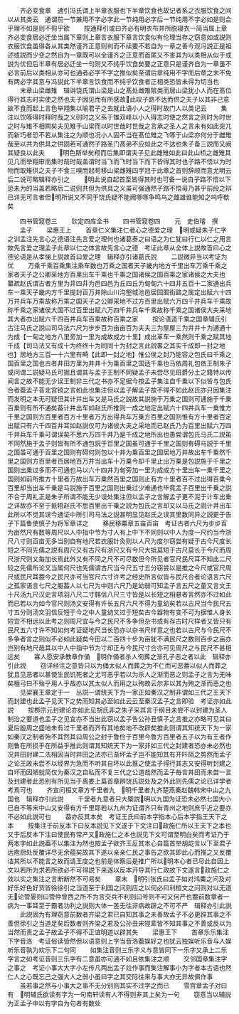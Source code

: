 <!-- { "loadSidebar": true } -->
　　齐必变食章　通引冯氏谓上半章衣服也下半章饮食也故记者系之衣服饮食之间以从其类云　通谓前一节兼用不字必字此一节纯用必字后一节纯用不字必如是则合乎理不如是则不徇乎欲
　　按通释引或曰齐必有明衣布并所脱寝衣一简当属上章齐必变食居必迁坐当属下章则上章言衣服下章言饮食似有伦理当存之窃意如或説则衣服饮食虽得各从其类然谨齐正意则判而不续要不若自为一章之善今观冯説正是祖述或説而少变之然自为一章既可以全谨齐之正意而首尾又不害其为以类相从似于或説为优但后半章有居必迁坐一句则又不纯乎饮食矣要之正意只是谨齐自为一章虽不必言前后以类相从亦可也通者必字不字之推似矣至谓后章纯用不字而后章之末不免有两必字其意与冯説此下半章言饮食而不纯乎饮食者正相类恐皆未得为切当也
　　末章山梁雌雉　辑讲饶氏谓山梁是山之髙处雌雉隂类而居山梁犹小人而在髙位得行其志时实使之然也夫子因见而有所感故此叹子路不达而供之夫子以其非己意故不食而起上言色举翔集以喻君子之去就此语小人之得时故门人以类记云
　　集注以饮啄得时释时哉之义则时之义系于雉双峰以小人得志时使之然言之则时为时世之时与雉不相闗矣夫见雉于山梁而以时世哉时世哉之言承之圣人之言未有如此突兀而新巧者恐不若从集注之为顺也况小人固不当在髙位雉之飞啄于山梁亦何分于雌雉哉至以共为供具之供固若可通然子路圣门髙弟不应如此之不达也朱子备三説而又阙其疑良以此夫
　　明色斯举矣翔而后集即谓夫子见此雌雉如此曰此山桥之雌雉其见几而举翔审而集时哉时哉盖谓时当飞而飞时当下而下皆得其时也子路不悟以为时物而取雉供之夫子不食三嗅而起苟移山梁雌雉四字冠于此章之首则辞顺而意尤明云后二说可略辑释亦引之
　　明此说自起首至皆得其时也可备一说自子路不悟以下恐未为的当盖若略后二说则共但为供具之义虽可强通然子路不悟毋乃甚乎前段之辩已详无可言者但明所说又不同于饶氏疑不能阙啄啄争鸣乌之雌雄谁能知之呜呼欷矣

　　四书管窥卷三
　　钦定四库全书
　　四书管窥卷四
　　元　史伯璿　撰
　　孟子
　　梁惠王上
　　首章仁义集注仁者心之德爱之理　明或疑朱子仁字之训孟注先言心之德语注先言爱之理何也诸葛泰之曰语之为仁犹曰行仁以仁之用言故先言爱之理孟子此章以仁之体言故先言心之德　考证此章从全体上説故首曰心之德论语是从孝悌上説故首曰爱之理　辑释亦引诸葛氏説
　　二説微异当以考证为优
　　万乘千乘百乘集注乘车数也万乘之国者天子畿内地方千里出车万乘千乘之家者天子之公卿采地方百里出车千乘也千乘之国诸侯之国百乘之家诸侯之大夫也　纂疏赵氏谓古者方里为井四井为邑四邑为丘四丘为甸甸六十四井五百十二家通出兵车一乘天子畿内方千里提封百万井除山川沟壑城池邑居园囿街路之属定出赋六十四万井兵车万乘故称万乘之国天子之公卿采地不过方百里出赋六万四千井兵车千乘故称千乘之家诸侯大国不过百里出赋六万四千井兵车千乘故称千乘之国诸侯大夫采地其大者亦出赋六千四百井兵车百乘故称百乘之家
　　按论语道千乘之国章辅氏引古注马氏之説曰司马法六尺为步步百为亩亩百为夫夫三为屋屋三为井井十为通通十为成【一甸之地方八里旁加一里为成故成方十里】成出革车一乘然则千乘之赋其地千成【司马法又有成十为终终十为同同十为封之言此説畧之其实千成即一封之地也】居地方三百一十六里有畸【此即一封之地】惟公侯之封乃能容之包氏曰千乘之国百里之国也古者井田方里为井井十为乗百里之国适千乘也马依周礼包依王制朱子或问谓二説疑马氏可据且谓其与孟子王制不同疑孟子未尝尽见班爵分土之籍特以传闻言之故不能无少误王制非三代之书亦不足据今按孟子集注自千乗以下似皆与包氏合者葢孟子荅北宫锜之言如此也集注但以孟子解孟子故不得不如此赵氏亦只因集注而发明之本无可疑但其计井出车又是马氏之説故其説施于万乗之国则可通施于千乗百乗则有所不通矣葢计井出车如赵氏所推则一成之地定出赋六十四井兵车一乗惟方千里之国则方百里者百方十里者万方出得兵车万乗方百里之国则惟有方十里者百定出赋只有六千四百井耳如赵説仅可为诸侯大夫之采地而已赵氏乃为百里出赋六万四千井兵车千乗可谓误矣不思六万四千井乃是千成之地所出也愚尝谓包氏马氏二説虽不同然施于孟子则皆有所不通包説于百里之国虽可通于千里之国则有碍马説于千里之国虽可通于百里之国则有碍何则包以十井为乗百里之国居地万井故出车千乗然千里之国则方百里者百居地百万井当出车十万乗今却千里止出万乗是包説施于千里之国则出乗过多而不可通也马以六十四井为甸旁加一里为成成方十里出车一乗千里之国则如前所推方十里者万故出车万乗然百里之国则止有方十里者百不过出得百乗今百里却当出车千乗是马説施于百里之国则出乗过少难通也毕竟孟子百里出千乗之説不合于周礼正是朱子所谓不能无少误处集注但以孟子之言解孟子更不泥于计车出乗之详故亦不至于抵牾赵氏不思百里出千乗之説为包氏之言却又以马氏之説计井出车此所以不觉其误今通证中所引司马法之説甚明显见赵氏之误其里数同异之説更于告子下篇鲁使慎子为将军章详之
　　移民移粟章五亩百亩　考证古者六尺为步步百为亩然尺有数等周尺以人中指中节为寸人有上中下不同则以中人为度一尺约当今浙尺八寸则百亩无多当别自有地尺若衣服针灸则以人尺为度尔窃尝有疑于古今尺度长短之不同先儒之説有周尺又有古尺有浙尺又有今尺大抵莫短于古尺莫长于今尺而周尺浙尺则又每加长焉此外又有不同之尺不可尽数但今所见者官尺民尺耳不知此二尺较之先儒所论又当属何尺也先儒谓古尺当今尺五寸五分窃尝以是推之今尺或官尺周尺或民尺耳葢今之民尺亦可当官尺六寸许考之经史所言似皆与民尺合者论语言六尺之孤家语言七尺之躯葢人以七尺为中则六尺乃是幼弱可知孟子言五尺之童又言文王十尺汤九尺汉史言项羽八尺二寸韩信八尺三寸皆是以长短之相悬者言然亦不过如此而已若以为如今官尺则汤文安得有许长五尺六尺不得为童幼矣若以古尺当今民尺五寸五分则汤文羽信反短于今之中人童幼又过于短矣古今器物有变不可为据惟人身长短宜不相远以此考之则周尺宜与今之民尺不多争但杂书或有存古时尺样者又皆只有民尺五六寸许不知如何考证疑地尺当长恐亦以杂书尺样意之也若以古尺与今民尺不多争者言之则似不必如此疑矣今田以二百四十步为亩犹不满民尺之数则百步之亩亦岂别有地尺哉其以中人中指中节为寸却正与今民尺寸合亦可见周尺之与民尺不甚相远矣
　　寡人愿安承教章作俑　明作俑者杀人徇葬之渐孔子恶之者以此　辑释亦引此説
　　窃详经注之意皆只以为俑太似人而葬之为不仁而可恶葢以似人而葬之犹且见恶者以甚使生民饥死者之尤可恶乎若以为杀人之渐而恶之则孟子之言为无味矣檀弓曰不殆乎用人乎哉亦以其太似人而用之以殉故云尔非以其为殉之渐而恶之也
　　见梁襄王章定于一　丛説一谓统天下为一家正如秦汉之制非谓如三代之王天下而封建也此孟子见天下之势而知其必至如此云云至秦汉孟子之言即验　考证亦如此説
　　按栁宗元封建论亦如此见胡氏非之朱子采其言于纲目未尝不以封建为圣人制治之要道也孟子之见宜亦不当出此窃以孟子告公孙丑慎子之言推之亦略可见其曰夏后殷周之盛地未有过千里者而齐有其地矣地不改辟矣推此则谓其知统天下为一家如秦汉之制者殆不其然其曰周公之封于鲁俭于百里今鲁方百里者五子以为有王者作则鲁在所损乎在所益乎推此则谓其知统天下为一家非如三代之封建者恐亦未必然也况井田封建二法相因当时井田之法亦已渐坏孟子岂不能知其有开阡陌之势然而孟子之论王政未尝不以经界为急而不听其自坏以此推之使孟子得行其志又安得听封建之自坏而因陋就简仅为秦汉之自私而不复三代之公道哉然而孟子毎言井田而未尝一言及封建者此恐别有所见当于离娄上篇首章辨饶氏説处及之外此则先儒之论已详学者考焉可也
　　齐宣问桓文章方千里者九　明千里者九齐楚燕秦赵魏韩宋中山之九国也　辑释亦引此説
　　千里者九意者只大槩説明以九国为证恐未必然七国大小已自不等宋中山又安得有方千里耶若以九州为证谓齐只有青州之地则庶乎近之要亦不必如此説可也
　　葢亦反其本矣　考证王氏曰前本字指本心后本字指王天下之本
　　按集注于前反本下曰反本説见下文遂于下文注曰政施仁所以王天下之本也又于后反本下注曰使民有常产又政施仁之本也説见下文可谓至明白矣而考证乃于两本字如此説葢不以集注为然也按孟子欲齐王反其本心自篇首举胡龁言以下至君子远庖厨处反覆详尽无余蕴矣故其下遂以亲亲仁民之事告之欲其即此心而推之又反覆诘其所以不能言之故而请王度之也前是体察后是推广所以明本心者已尽此自因上文以若所为求若所欲必不可得説下来遂以反本开导其行仁政故下文遂言政施仁之效以实之集注之言断断然不可易矣
　　章末　明引张氏曰孟子如对鸿麋之问及对好乐好色好货皆徐徐引之当道至于利国之问则应之以何必曰利桓文之问则对以无道无论管晏则曰管仲曾西之所不为言交兵不利则曰号则不可又何严也葢前数章者一病为一事耳至于霸者功利之説则大体一差无往非病故辟之不可不严　辑释亦引此説
　　此説固为有理窃意前数者齐梁之君已自知其事之未善故孟子不必更辟其事之不善但徐引之当道足矣后数者则齐梁之君及公孙丑宋牼辈皆不知其事之不善或反以为当然而责之孟子故孟子不得不正谊明道以辟其失
　　梁惠王下
　　首章乐乐集注下字音洛　考证俗读皆然但以语意则上字当音洛葢娱好之也犹云独娱听乐音与人娱听乐音孰为欢乐下二句同
　　如集注音则三乐字义与意皆同下一乐字又承上二乐字言之如考证音则三乐字有二意虽亦可通不如且依集注之顺
　　交邻国章集注字之事之　考证小事大大字小左传凡两出孟子竝作事而集注解事小为字者本古语也然仁人之心既忘己之强大人之弱小虽曰字之其交际往来与事大亦无异故俱作事
　　虽若事之然与小事大之事不无分别则其实不过字之而已
　　雪宫章孟子对曰有　明辅氏欲读有字为一句南轩读有人不得则非其上矣为一句
　　窃意当以辅説为正孟子中以有字自为句者有数处
